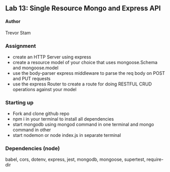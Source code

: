 ## Lab 13: Single Resource Mongo and Express API

#### Author
Trevor Stam

### Assignment
- create an HTTP Server using express
- create a resource model of your choice that uses mongoose.Schema and mongoose.model
- use the body-parser express middleware to parse the req body on POST and PUT requests
- use the express Router to create a route for doing RESTFUL CRUD operations against your model

### Starting up
- Fork and clone github repo
- npm i in your terminal to install all dependencies
- start mongodb using mongod command in one terminal and mongo command in other
- start nodemon or node index.js in separate terminal

### Dependencies (node)
babel, cors, dotenv, express, jest, mongodb, mongoose, supertest, require-dir
